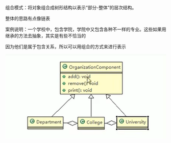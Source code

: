 组合模式：将对象组合成树形结构以表示“部分-整体”的层次结构。

整体的思路有点像链表

案例说明：一个学校中，包含学院，学院中又包含各种不一样的专业。这些如果用继承的方法去抽象，其实是有些不恰当的

因为他们是属于包含关系，所以可以用组合的方式来进行表示

![img.png](img.png)